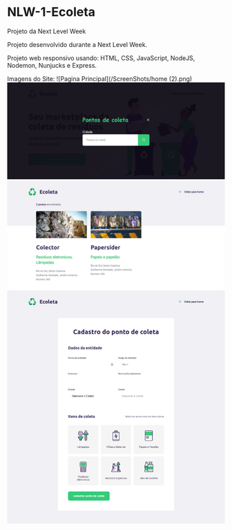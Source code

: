 # NLW-1-Ecoleta
Projeto da Next Level Week

Projeto desenvolvido durante a Next Level Week.

Projeto web responsivo usando: HTML, CSS, JavaScript, NodeJS, Nodemon, Nunjucks e Express.

Imagens do Site:
![Pagina Principal](/ScreenShots/home (2).png)
![Adicionar Ponto](/ScreenShots/add-point.png)
![Pontos](/ScreenShots/Fpost.png)
![Criação de pontos](/ScreenShots/create-point.png)

